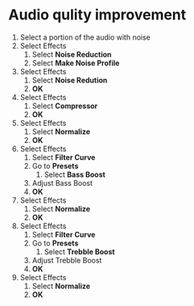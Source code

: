 # Audio qulity improvement

1. Select a portion of the audio with noise
2. Select Effects
	1. Select __Noise Reduction__
	2. Select __Make Noise Profile__
3. Select Effects
	1. Select __Noise Redution__
	2. **OK**
4. Select Effects
	1. Select __Compressor__
	2. **OK**
5. Select Effects
	1. Select __Normalize__
	2. **OK**
6. Select Effects
	1. Select __Filter Curve__
	2. Go to __Presets__
		1. Select __Bass Boost__
	3. Adjust Bass Boost
	4. **OK**
7. Select Effects
	1. Select __Normalize__
	2. **OK**
8. Select Effects
	1. Select __Filter Curve__
	2. Go to __Presets__
		1. Select __Trebble Boost__
	3. Adjust Trebble Boost
	4. **OK**
9. Select Effects
	1. Select __Normalize__
	2. **OK**
